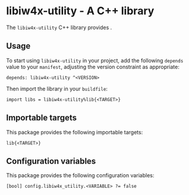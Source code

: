 # libiw4x-utility - A C++ library

The `libiw4x-utility` C++ library provides <SUMMARY-OF-FUNCTIONALITY>.


## Usage

To start using `libiw4x-utility` in your project, add the following `depends`
value to your `manifest`, adjusting the version constraint as appropriate:

```
depends: libiw4x-utility ^<VERSION>
```

Then import the library in your `buildfile`:

```
import libs = libiw4x-utility%lib{<TARGET>}
```


## Importable targets

This package provides the following importable targets:

```
lib{<TARGET>}
```

<DESCRIPTION-OF-IMPORTABLE-TARGETS>


## Configuration variables

This package provides the following configuration variables:

```
[bool] config.libiw4x_utility.<VARIABLE> ?= false
```

<DESCRIPTION-OF-CONFIG-VARIABLES>
